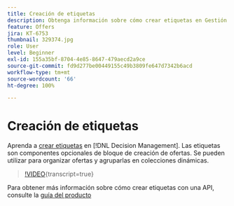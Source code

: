 ```yaml
---
title: Creación de etiquetas
description: Obtenga información sobre cómo crear etiquetas en Gestión de decisiones. Las etiquetas son componentes opcionales de bloque de creación de ofertas.
feature: Offers
jira: KT-6753
thumbnail: 329374.jpg
role: User
level: Beginner
exl-id: 155a35bf-8704-4e85-8647-479aecd2a9ce
source-git-commit: fd9d277be00449155c49b3809fe647d7342b6acd
workflow-type: tm+mt
source-wordcount: '66'
ht-degree: 100%

---
```


# Creación de etiquetas

Aprenda a [crear etiquetas](https://experienceleague.adobe.com/docs/journey-optimizer/using/offer-decisioniong/create-components/creating-tags.html?lang=es) en [!DNL Decision Management]. Las etiquetas son componentes opcionales de bloque de creación de ofertas. Se pueden utilizar para organizar ofertas y agruparlas en colecciones dinámicas.

>[!VIDEO](https://video.tv.adobe.com/v/329374?quality=12&learn=on){transcript=true}

Para obtener más información sobre cómo crear etiquetas con una API, consulte la [guía del producto](https://experienceleague.adobe.com/docs/journey-optimizer/using/offer-decisioniong/api-reference/offers-api/tags/create.html?lang=es)
